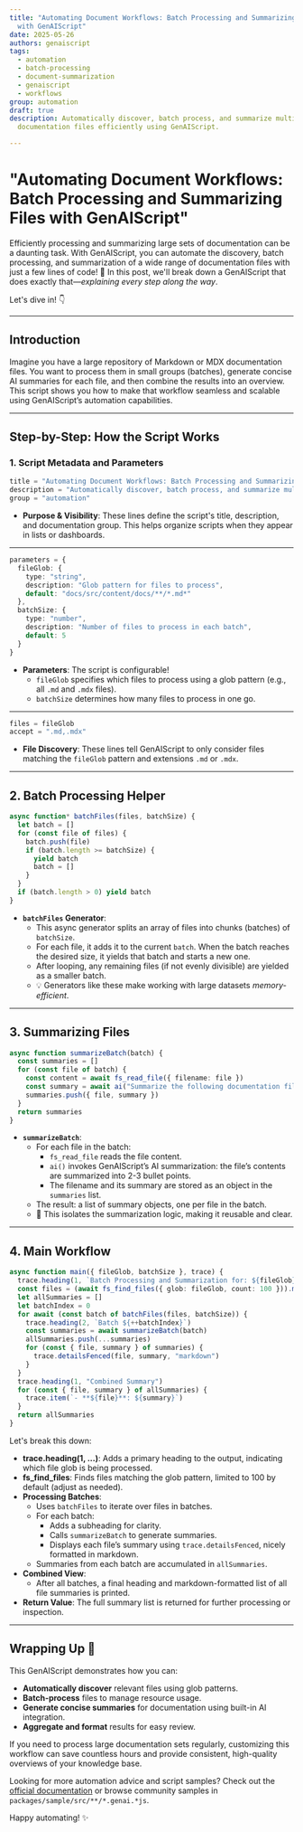 ```yaml
---
title: "Automating Document Workflows: Batch Processing and Summarizing Files
  with GenAIScript"
date: 2025-05-26
authors: genaiscript
tags:
  - automation
  - batch-processing
  - document-summarization
  - genaiscript
  - workflows
group: automation
draft: true
description: Automatically discover, batch process, and summarize multiple
  documentation files efficiently using GenAIScript.

---
```


# "Automating Document Workflows: Batch Processing and Summarizing Files with GenAIScript"

Efficiently processing and summarizing large sets of documentation can be a daunting task. With GenAIScript, you can automate the discovery, batch processing, and summarization of a wide range of documentation files with just a few lines of code! 🚀 In this post, we'll break down a GenAIScript that does exactly that—*explaining every step along the way*.

Let's dive in! 👇

---

## Introduction

Imagine you have a large repository of Markdown or MDX documentation files. You want to process them in small groups (batches), generate concise AI summaries for each file, and then combine the results into an overview. This script shows you how to make that workflow seamless and scalable using GenAIScript’s automation capabilities.

---

## Step-by-Step: How the Script Works

### 1. Script Metadata and Parameters

```typescript
title = "Automating Document Workflows: Batch Processing and Summarizing Files with GenAIScript"
description = "Automatically discover, batch process, and summarize multiple documentation files efficiently using GenAIScript."
group = "automation"
```

- **Purpose & Visibility**: These lines define the script's title, description, and documentation group. This helps organize scripts when they appear in lists or dashboards.

---

```typescript
parameters = {
  fileGlob: {
    type: "string",
    description: "Glob pattern for files to process",
    default: "docs/src/content/docs/**/*.md*"
  },
  batchSize: {
    type: "number",
    description: "Number of files to process in each batch",
    default: 5
  }
}
```

- **Parameters**: The script is configurable!  
  - `fileGlob` specifies which files to process using a glob pattern (e.g., all `.md` and `.mdx` files).
  - `batchSize` determines how many files to process in one go.

---

```typescript
files = fileGlob
accept = ".md,.mdx"
```

- **File Discovery**: These lines tell GenAIScript to only consider files matching the `fileGlob` pattern and extensions `.md` or `.mdx`.

---

## 2. Batch Processing Helper

```typescript
async function* batchFiles(files, batchSize) {
  let batch = []
  for (const file of files) {
    batch.push(file)
    if (batch.length >= batchSize) {
      yield batch
      batch = []
    }
  }
  if (batch.length > 0) yield batch
}
```

- **`batchFiles` Generator**:  
  - This async generator splits an array of files into chunks (batches) of `batchSize`.
  - For each file, it adds it to the current `batch`. When the batch reaches the desired size, it yields that batch and starts a new one.
  - After looping, any remaining files (if not evenly divisible) are yielded as a smaller batch.
  - 💡 Generators like these make working with large datasets *memory-efficient*.

---

## 3. Summarizing Files

```typescript
async function summarizeBatch(batch) {
  const summaries = []
  for (const file of batch) {
    const content = await fs_read_file({ filename: file })
    const summary = await ai("Summarize the following documentation file in 2-3 bullet points:", content)
    summaries.push({ file, summary })
  }
  return summaries
}
```

- **`summarizeBatch`**:  
  - For each file in the batch:
    - `fs_read_file` reads the file content.
    - `ai()` invokes GenAIScript’s AI summarization: the file’s contents are summarized into 2-3 bullet points.
    - The filename and its summary are stored as an object in the `summaries` list.
  - The result: a list of summary objects, one per file in the batch.
  - 📝 This isolates the summarization logic, making it reusable and clear.

---

## 4. Main Workflow

```typescript
async function main({ fileGlob, batchSize }, trace) {
  trace.heading(1, `Batch Processing and Summarization for: ${fileGlob}`)
  const files = (await fs_find_files({ glob: fileGlob, count: 100 })).map(f => f.filename)
  let allSummaries = []
  let batchIndex = 0
  for await (const batch of batchFiles(files, batchSize)) {
    trace.heading(2, `Batch ${++batchIndex}`)
    const summaries = await summarizeBatch(batch)
    allSummaries.push(...summaries)
    for (const { file, summary } of summaries) {
      trace.detailsFenced(file, summary, "markdown")
    }
  }
  trace.heading(1, "Combined Summary")
  for (const { file, summary } of allSummaries) {
    trace.item(`- **${file}**: ${summary}`)
  }
  return allSummaries
}
```

Let's break this down:

- **trace.heading(1, ...)**: Adds a primary heading to the output, indicating which file glob is being processed.
- **fs_find_files**: Finds files matching the glob pattern, limited to 100 by default (adjust as needed).
- **Processing Batches**:
  - Uses `batchFiles` to iterate over files in batches.
  - For each batch:
    - Adds a subheading for clarity.
    - Calls `summarizeBatch` to generate summaries.
    - Displays each file’s summary using `trace.detailsFenced`, nicely formatted in markdown.
  - Summaries from each batch are accumulated in `allSummaries`.
- **Combined View**:
  - After all batches, a final heading and markdown-formatted list of all file summaries is printed.
- **Return Value**: The full summary list is returned for further processing or inspection.

---

## Wrapping Up 🎉

This GenAIScript demonstrates how you can:

- **Automatically discover** relevant files using glob patterns.
- **Batch-process** files to manage resource usage.
- **Generate concise summaries** for documentation using built-in AI integration.
- **Aggregate and format** results for easy review.

If you need to process large documentation sets regularly, customizing this workflow can save countless hours and provide consistent, high-quality overviews of your knowledge base.

Looking for more automation advice and script samples? Check out the [official documentation](https://microsoft.github.io/genaiscript/) or browse community samples in `packages/sample/src/**/*.genai.*js`.

Happy automating! ✨